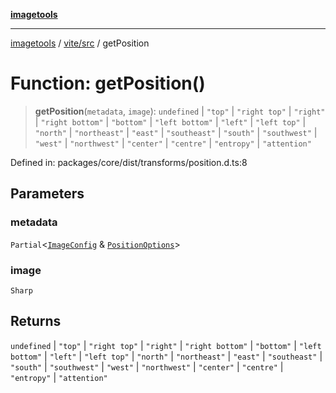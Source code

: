 [**imagetools**](../../../README.md)

***

[imagetools](../../../modules.md) / [vite/src](../README.md) / getPosition

# Function: getPosition()

> **getPosition**(`metadata`, `image`): `undefined` \| `"top"` \| `"right top"` \| `"right"` \| `"right bottom"` \| `"bottom"` \| `"left bottom"` \| `"left"` \| `"left top"` \| `"north"` \| `"northeast"` \| `"east"` \| `"southeast"` \| `"south"` \| `"southwest"` \| `"west"` \| `"northwest"` \| `"center"` \| `"centre"` \| `"entropy"` \| `"attention"`

Defined in: packages/core/dist/transforms/position.d.ts:8

## Parameters

### metadata

`Partial`\<[`ImageConfig`](../type-aliases/ImageConfig.md) & [`PositionOptions`](../interfaces/PositionOptions.md)\>

### image

`Sharp`

## Returns

`undefined` \| `"top"` \| `"right top"` \| `"right"` \| `"right bottom"` \| `"bottom"` \| `"left bottom"` \| `"left"` \| `"left top"` \| `"north"` \| `"northeast"` \| `"east"` \| `"southeast"` \| `"south"` \| `"southwest"` \| `"west"` \| `"northwest"` \| `"center"` \| `"centre"` \| `"entropy"` \| `"attention"`
